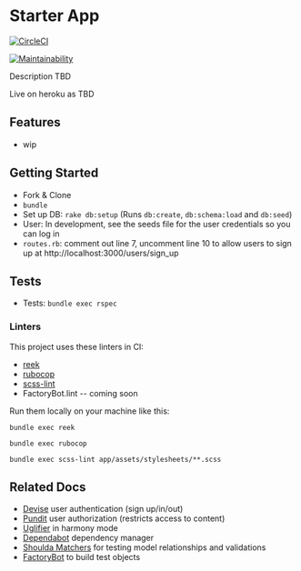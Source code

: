 # Starter App

[![CircleCI](https://circleci.com/gh/lortza/starter_app.svg?style=svg)](https://circleci.com/gh/lortza/starter_app)

[![Maintainability](https://api.codeclimate.com/v1/badges/5900dd05417f73a806a7/maintainability)](https://codeclimate.com/github/lortza/starter_app/maintainability)

Description TBD

Live on heroku as TBD

## Features

* wip

## Getting Started

* Fork & Clone
* `bundle`
* Set up DB: `rake db:setup` (Runs `db:create`, `db:schema:load` and `db:seed`)
* User: In development, see the seeds file for the user credentials so you can log in
* `routes.rb`: comment out line 7, uncomment line 10 to allow users to sign up at http://localhost:3000/users/sign_up


## Tests
* Tests: `bundle exec rspec`

### Linters
This project uses these linters in CI:
* [reek](https://github.com/troessner/reek)
* [rubocop](https://github.com/rubocop-hq/rubocop)
* [scss-lint](https://github.com/sds/scss-lint)
* FactoryBot.lint -- coming soon

Run them locally on your machine like this:
```
bundle exec reek

bundle exec rubocop

bundle exec scss-lint app/assets/stylesheets/**.scss
```

## Related Docs
* [Devise](https://github.com/plataformatec/devise) user authentication (sign up/in/out)
* [Pundit](https://github.com/varvet/pundit) user authorization (restricts access to content)
* [Uglifier](https://github.com/lautis/uglifier) in harmony mode
* [Dependabot](https://app.dependabot.com/accounts/lortza/) dependency manager
* [Shoulda Matchers](https://github.com/thoughtbot/shoulda-matchers) for testing model relationships and validations
* [FactoryBot](https://github.com/thoughtbot/factory_bot/blob/master/GETTING_STARTED.md) to build test objects
